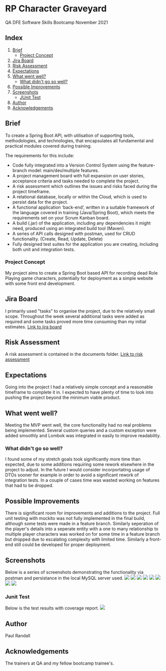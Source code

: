 # RP Character Graveyard
QA DFE Software Skills Bootcamp November 2021

## Index
1. [Brief](#brief)
    + [Project Concept](#project)
2. [Jira Board](#jira)
3. [Risk Assessment](#risk)
4. [Expectations](#expectations)
5. [What went well?](#whatwentwell)
	+ [What didn't go so well?](#whatdidnotgowell)
6. [Possible Improvements](#improvements)
5. [Screenshots](#screenshots)
    + [JUnit Test](#testcov)
9. [Author](#author)
10. [Acknowledgements](#ack)

    
## Brief <a name="brief"></a>
To create a Spring Boot API, with utilisation of supporting tools, methodologies, and technologies, that encapsulates all fundamental and practical modules covered during training.

The requirements for this include:
- Code fully integrated into a Version Control System using the feature-branch model: main/dev/multiple features.
- A project management board with full expansion on user stories, acceptance criteria and tasks needed to complete the project.
- A risk assessment which outlines the issues and risks faced during the project timeframe.
- A relational database, locally or within the Cloud, which is used to persist data for the project. 
- A functional application ‘back-end’, written in a suitable framework of the language covered in training (Java/Spring Boot), which meets the requirements set on your Scrum Kanban board.
- A build (.jar) of the application, including any dependencies it might need, produced using an integrated build tool (Maven).
- A series of API calls designed with postman, used for CRUD functionality. (Create, Read, Update, Delete)
- Fully designed test suites for the application you are creating, including both unit and integration tests.

### Project Concept <a name="project"></a>
My project aims to create a Spring Boot based API for recording dead Role Playing game characters, potentially for deployment as a simple website with some front end development. 

## Jira Board <a name="jira"></a>
I primarily used "tasks" to organise the project, due to the relatively small scope. Throughout the week several additional tasks were added as required and some tasks proved more time consuming than my initial estimates. [Link to jira board](https://paul-randall.atlassian.net/jira/software/projects/GRAV/boards/1/roadmap)

## Risk Assessment <a name="risk"></a>
A risk assessment is contained in the documents folder. [Link to risk assessment](/documentation/RiskAssessment.pdf)

## Expectations <a name="expectations"></a>
Going into the project I had a relatively simple concept and a reasonable timeframe to complete it in. I expected to have plenty of time to look into pushing the project beyond the minimum viable product.

## What went well? <a name="whatwentwell"></a>
Meeting the MVP went well, the core functionality had no real problems being implemented. Several custom queries and a custom exception were added smoothly and Lombok was integrated in easily to improve readability.
### What didn't go so well? <a name="whatdidnotgowell"></a>
I found some of my stretch goals took significantly more time than expected, due to some additions requiring some rework elsewhere in the project to adjust. In the future I would consider incorportating usage of DTOs sooner for example in order to avoid a significant rework of integration tests. In a couple of cases time was wasted working on features that had to be dropped.

## Possible Improvements <a name="improvements"></a>
There is significant room for improvements and additions to the project. Full unit testing with mockito was not fully implemented in the final build, although some tests were made in a feature branch. Similarly seperation of the player's details into a seperate entity with a one to many relationship to multiple player characters was worked on for some time in a feature branch but dropped due to escalating complexity with limited time. Similarly a front-end still could be developed for proper deployment.

## Screenshots <a name="screenshots"></a>
Below is a series of screenshots demonstrating the functionality via postman and persistance in the local MySQL server used.
![](documentation/images/createpostman.png)
![](documentation/images/deletepostman.png)
![](documentation/images/getallpostman.png)
![](documentation/images/replacepostman.png)
![](documentation/images/getbyidpostman.png)
![](documentation/images/getbyracepostman.png)
![](documentation/images/mysql.png)
![](documentation/images/mysql2.png)
### Junit Test <a name="testcov"></a>
Below is the test results with coverage report.
![](documentation/images/tests.png)

## Author <a name="author"></a>
Paul Randall

## Acknowledgements <a name="ack"></a>
The trainers at QA and my fellow bootcamp trainee's.
